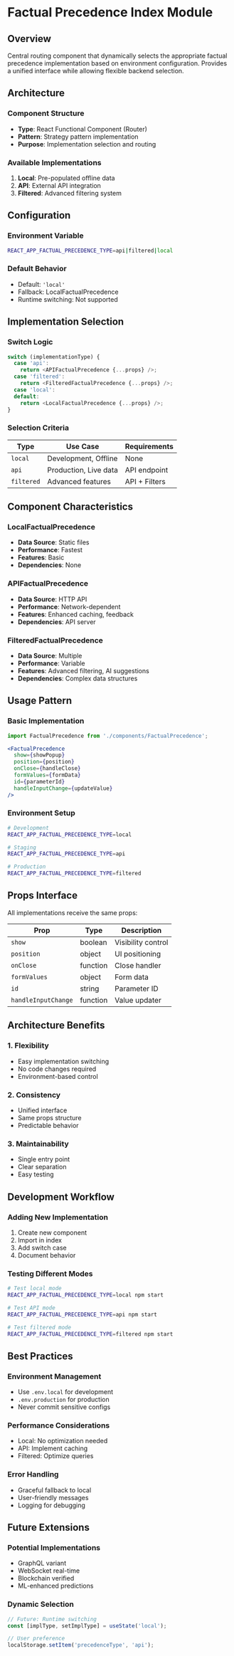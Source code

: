 # Factual Precedence Index Module

## Overview
Central routing component that dynamically selects the appropriate factual precedence implementation based on environment configuration. Provides a unified interface while allowing flexible backend selection.

## Architecture

### Component Structure
- **Type**: React Functional Component (Router)
- **Pattern**: Strategy pattern implementation
- **Purpose**: Implementation selection and routing

### Available Implementations
1. **Local**: Pre-populated offline data
2. **API**: External API integration
3. **Filtered**: Advanced filtering system

## Configuration

### Environment Variable
```bash
REACT_APP_FACTUAL_PRECEDENCE_TYPE=api|filtered|local
```

### Default Behavior
- Default: `'local'`
- Fallback: LocalFactualPrecedence
- Runtime switching: Not supported

## Implementation Selection

### Switch Logic
```javascript
switch (implementationType) {
  case 'api':
    return <APIFactualPrecedence {...props} />;
  case 'filtered':
    return <FilteredFactualPrecedence {...props} />;
  case 'local':
  default:
    return <LocalFactualPrecedence {...props} />;
}
```

### Selection Criteria

| Type | Use Case | Requirements |
|------|----------|--------------|
| `local` | Development, Offline | None |
| `api` | Production, Live data | API endpoint |
| `filtered` | Advanced features | API + Filters |

## Component Characteristics

### LocalFactualPrecedence
- **Data Source**: Static files
- **Performance**: Fastest
- **Features**: Basic
- **Dependencies**: None

### APIFactualPrecedence
- **Data Source**: HTTP API
- **Performance**: Network-dependent
- **Features**: Enhanced caching, feedback
- **Dependencies**: API server

### FilteredFactualPrecedence
- **Data Source**: Multiple
- **Performance**: Variable
- **Features**: Advanced filtering, AI suggestions
- **Dependencies**: Complex data structures

## Usage Pattern

### Basic Implementation
```jsx
import FactualPrecedence from './components/FactualPrecedence';

<FactualPrecedence
  show={showPopup}
  position={position}
  onClose={handleClose}
  formValues={formData}
  id={parameterId}
  handleInputChange={updateValue}
/>
```

### Environment Setup
```bash
# Development
REACT_APP_FACTUAL_PRECEDENCE_TYPE=local

# Staging
REACT_APP_FACTUAL_PRECEDENCE_TYPE=api

# Production
REACT_APP_FACTUAL_PRECEDENCE_TYPE=filtered
```

## Props Interface

All implementations receive the same props:

| Prop | Type | Description |
|------|------|-------------|
| `show` | boolean | Visibility control |
| `position` | object | UI positioning |
| `onClose` | function | Close handler |
| `formValues` | object | Form data |
| `id` | string | Parameter ID |
| `handleInputChange` | function | Value updater |

## Architecture Benefits

### 1. Flexibility
- Easy implementation switching
- No code changes required
- Environment-based control

### 2. Consistency
- Unified interface
- Same props structure
- Predictable behavior

### 3. Maintainability
- Single entry point
- Clear separation
- Easy testing

## Development Workflow

### Adding New Implementation
1. Create new component
2. Import in index
3. Add switch case
4. Document behavior

### Testing Different Modes
```bash
# Test local mode
REACT_APP_FACTUAL_PRECEDENCE_TYPE=local npm start

# Test API mode
REACT_APP_FACTUAL_PRECEDENCE_TYPE=api npm start

# Test filtered mode
REACT_APP_FACTUAL_PRECEDENCE_TYPE=filtered npm start
```

## Best Practices

### Environment Management
- Use `.env.local` for development
- `.env.production` for production
- Never commit sensitive configs

### Performance Considerations
- Local: No optimization needed
- API: Implement caching
- Filtered: Optimize queries

### Error Handling
- Graceful fallback to local
- User-friendly messages
- Logging for debugging

## Future Extensions

### Potential Implementations
- GraphQL variant
- WebSocket real-time
- Blockchain verified
- ML-enhanced predictions

### Dynamic Selection
```javascript
// Future: Runtime switching
const [implType, setImplType] = useState('local');

// User preference
localStorage.setItem('precedenceType', 'api');
```